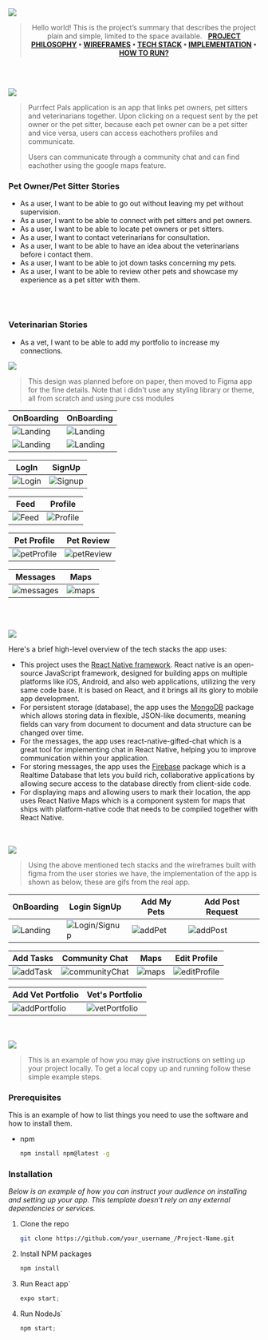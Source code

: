 <img src="./readme/title1.svg"/>

<div align="center">

> Hello world! This is the project’s summary that describes the project plain and simple, limited to the space available.  
**[PROJECT PHILOSOPHY](https://github.com/nour-msh/Purrfect-Pals#project-philosophy) • [WIREFRAMES](https://github.com/nour-msh/Purrfect-Pals#wireframes) • [TECH STACK](https://github.com/nour-msh/Purrfect-Pals#stacks) • [IMPLEMENTATION](https://github.com/nour-msh/Purrfect-Pals#implementation) • [HOW TO RUN?]()**

</div>

<br><br>


<img src="./readme/title2.svg" id="project-philosophy"/>

> Purrfect Pals application is an app that links pet owners, pet sitters and veterinarians together. Upon clicking on a request sent by the pet owner or the pet sitter, because each pet owner can be a pet sitter and vice versa, users can access eachothers profiles and communicate.
> 
> Users can communicate through a community chat and can find eachother using the google maps feature.
### Pet Owner/Pet Sitter Stories
- As a user, I want to be able to go out without leaving my pet without supervision.
- As a user, I want to be able to connect with pet sitters and pet owners.
- As a user, I want to be able to locate pet owners or pet sitters.
- As a user, I want to contact veterinarians for consultation.
- As a user, I want to be able to have an idea about the veterinarians before i contact them.
- As a user, I want to be able to jot down tasks concerning my pets.
- As a user, I want to be able to review other pets and showcase my experience as a pet sitter with them.

<br><br>
### Veterinarian Stories
- As a vet, I want to be able to add my portfolio to increase my connections.

<img src="./readme/title3.svg" id="wireframes"/>

> This design was planned before on paper, then moved to Figma app for the fine details.
Note that i didn't use any styling library or theme, all from scratch and using pure css modules

| OnBoarding  | OnBoarding  |
| -----------------| -----|
| ![Landing](/readme/figma/onboarding1.png)|![Landing](/readme/figma/onboarding2.png)|
|![Landing](/readme/figma/onboarding3.png)|![Landing](/readme/figma/onboarding4.png)|

| LogIn  | SignUp  |
| -----------------| -----|
|![Login](/readme/figma/login.png)|![Signup](/readme/figma/signup.png)|

| Feed  | Profile  |
| -----------------| -----|
|![Feed](/readme/figma/feed.png)|![Profile](/readme/figma/profile.png)|

| Pet Profile  | Pet Review  |
| -----------------| -----|
|![petProfile](/readme/figma/petProfile.png)|![petReview](/readme/figma/reviewPet.png)|

| Messages  | Maps  |
| -----------------| -----|
|![messages](/readme/figma/messages.png)|![maps](/readme/figma/maps.png)|

<br><br>

<img src="./readme/title4.svg" id="stacks"/>

Here's a brief high-level overview of the tech stacks the app uses:

- This project uses the [React Native framework](https://reactnative.dev/). React native is an open-source JavaScript framework, designed for building apps on multiple platforms like iOS, Android, and also web applications, utilizing the very same code base. It is based on React, and it brings all its glory to mobile app development.
- For persistent storage (database), the app uses the [MongoDB](https://www.mongodb.com/) package which allows storing data in flexible, JSON-like documents, meaning fields can vary from document to document and data structure can be changed over time.
- For the messages, the app uses react-native-gifted-chat which is a great tool for implementing chat in React Native, helping you to improve communication within your application.
- For storing messages, the app uses the [Firebase](https://firebase.google.com/) package which is a Realtime Database that lets you build rich, collaborative applications by allowing secure access to the database directly from client-side code.
- For displaying maps and allowing users to mark their location, the app uses React Native Maps which is a component system for maps that ships with platform-native code that needs to be compiled together with React Native.



<br><br>
<img src="./readme/title5.svg" id="implementation"/>

> Using the above mentioned tech stacks and the wireframes built with figma from the user stories we have, the implementation of the app is shown as below, these are gifs from the real app.


| OnBoarding  | Login SignUp  | Add My Pets| Add Post Request|
| -----------------| -----------------|-----------------|-----------------|
|![Landing](/readme/gifs/onBoardingGif.gif)|![Login/Signup](/readme/gifs/loginSignupGif.gif)|![addPet](/readme/gifs/addPetGif.gif)|![addPost](/readme/gifs/addPost.gif)|

| Add Tasks  | Community Chat  | Maps| Edit Profile|
| -----------------| -----------------|-----------------|-----------------|
![addTask](/readme/gifs/addTaskGif.gif)|![communityChat](/readme/gifs/communityChatGif.gif)|![maps](/readme/gifs/mapsGif.gif)|![editProfile](/readme/gifs/editProfileGif.gif)


| Add Vet Portfolio  | Vet's Portfolio  |
| -----------------| -----------------|
|![addPortfolio](/readme/gifs/addPortfolio.gif)|![vetPortfolio](/readme/gifs/vetPortfolio.gif)|


<br><br>
<img src="./readme/title6.svg"/>


> This is an example of how you may give instructions on setting up your project locally.
To get a local copy up and running follow these simple example steps.
### Prerequisites

This is an example of how to list things you need to use the software and how to install them.
* npm
  ```sh
  npm install npm@latest -g
  ```

### Installation

_Below is an example of how you can instruct your audience on installing and setting up your app. This template doesn't rely on any external dependencies or services._

1. Clone the repo
   ```sh
   git clone https://github.com/your_username_/Project-Name.git
   ```
2. Install NPM packages
   ```sh
   npm install
   ```
3. Run React app`
   ```js
   expo start;
   ```
4. Run NodeJs`
   ```js
   npm start;
   ```